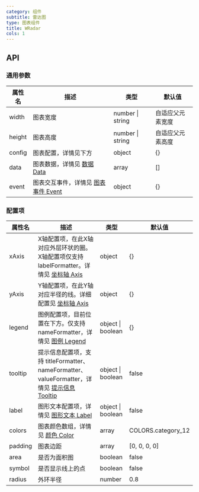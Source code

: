 ```yaml
---
category: 组件
subtitle: 雷达图
type: 图表组件
title: WRadar
cols: 1
---
```



## API

### 通用参数

| 属性名    | 描述                                       | 类型               | 默认值      |
| ------ | ---------------------------------------- | ---------------- | -------- |
| width  | 图表宽度                                     | number \| string | 自适应父元素宽度 |
| height | 图表高度                                     | number \| string | 自适应父元素高度 |
| config | 图表配置，详情见下方                               | object           | {}       |
| data   | 图表数据，详情见 [数据 Data](http://aisc.alibaba-inc.com/site/pc#/cate/4/page/140) | array            | []       |
| event  | 图表交互事件，详情见 [图表事件 Event](http://aisc.alibaba-inc.com/site/pc#/cate/4/page/145) | object           | {}       |

### 配置项

| 属性名     | 描述                                       | 类型                | 默认值                |
| ------- | ---------------------------------------- | ----------------- | ------------------ |
| xAxis   | X轴配置项，在此X轴对应外层环状的圈。X轴配置项仅支持 labelFormatter。详情见 [坐标轴 Axis](http://aisc.alibaba-inc.com/site/pc#/cate/4/page/141) | object            | {}                 |
| yAxis   | Y轴配置项，在此Y轴对应半径的线。详细配置见 [坐标轴 Axis](http://aisc.alibaba-inc.com/site/pc#/cate/4/page/141) | object            | {}                 |
| legend  | 图例配置项，目前位置在下方。仅支持nameFormatter，详情见 [图例 Legend](http://aisc.alibaba-inc.com/site/pc#/cate/4/page/142) | object \| boolean | {}                 |
| tooltip | 提示信息配置项，支持 titleFormatter、nameFormatter、valueFormatter，详情见 [提示信息 Tooltip](http://aisc.alibaba-inc.com/site/pc#/cate/4/page/143) | object \| boolean | false              |
| label | 图形文本配置项，详情见 [图形文本 Label](http://aisc.alibaba-inc.com/site/pc#/cate/4/page/286) | object \| boolean | false             |
| colors  | 图表颜色数组，详情见 [颜色 Color](http://aisc.alibaba-inc.com/site/pc#/cate/4/page/149) | array             | COLORS.category_12 |
| padding | 图表边距                                     | array             | [0, 0, 0, 0]       |
| area    | 是否为面积图                                   | boolean           | false              |
| symbol  | 是否显示线上的点                                 | boolean           | false              |
| radius  | 外环半径                                     | number            | 0.8                |
